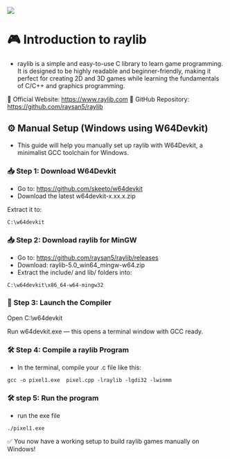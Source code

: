 ![](https://upload.wikimedia.org/wikipedia/commons/f/f4/Raylib_logo.png)

# 🎮 Introduction to raylib

- raylib is a simple and easy-to-use C library to learn game programming. It is designed to be highly readable and beginner-friendly, making it perfect for creating 2D and 3D games while learning the fundamentals of C/C++ and graphics programming.

🔗 Official Website: https://www.raylib.com
🔗 GitHub Repository: https://github.com/raysan5/raylib

## ⚙️ Manual Setup (Windows using W64Devkit)

- This guide will help you manually set up raylib with W64Devkit, a minimalist GCC toolchain for Windows.

### 📥 Step 1: Download W64Devkit
- Go to: https://github.com/skeeto/w64devkit 
- Download the latest w64devkit-x.xx.x.zip

Extract it to:
```
C:\w64devkit
```

### 📥 Step 2: Download raylib for MinGW
- Go to: https://github.com/raysan5/raylib/releases
- Download: raylib-5.0_win64_mingw-w64.zip
- Extract the include/ and lib/ folders into:
```
C:\w64devkit\x86_64-w64-mingw32
```


### 🚀 Step 3: Launch the Compiler
Open C:\w64devkit

Run w64devkit.exe — this opens a terminal window with GCC ready.

### 🛠️ Step 4: Compile a raylib Program
- In the terminal, compile your .c file like this:

```
gcc -o pixel1.exe  pixel.cpp -lraylib -lgdi32 -lwinmm
```

### 🛠️️️ step 5: Run the program
- run the exe file

```
./pixel1.exe
```

✅ You now have a working setup to build raylib games manually on Windows!



